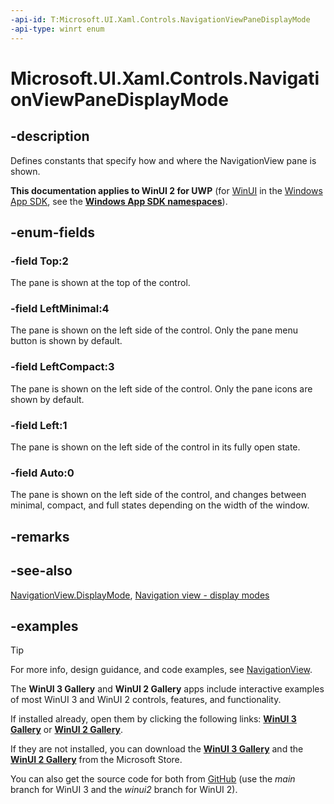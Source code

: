 ```yaml
---
-api-id: T:Microsoft.UI.Xaml.Controls.NavigationViewPaneDisplayMode
-api-type: winrt enum
---
```

<!-- Enumeration syntax.
public enum NavigationViewPaneDisplayMode : int 
-->

# Microsoft.UI.Xaml.Controls.NavigationViewPaneDisplayMode

## -description

Defines constants that specify how and where the NavigationView pane is shown.

**This documentation applies to WinUI 2 for UWP** (for [WinUI](/windows/apps/winui/winui3/) in the [Windows App SDK](/windows/apps/windows-app-sdk/), see the **[Windows App SDK namespaces](/windows/windows-app-sdk/api/winrt/)**).

## -enum-fields

### -field Top:2

The pane is shown at the top of the control.

### -field LeftMinimal:4

The pane is shown on the left side of the control. Only the pane menu button is shown by default.

### -field LeftCompact:3

The pane is shown on the left side of the control. Only the pane icons are shown by default.

### -field Left:1

The pane is shown on the left side of the control in its fully open state.

### -field Auto:0

The pane is shown on the left side of the control, and changes between minimal, compact, and full states depending on the width of the window.

## -remarks

## -see-also

[NavigationView.DisplayMode](navigationview_displaymode.md), [Navigation view - display modes](/windows/apps/design/controls/navigationview#display-modes)

## -examples

> [!TIP]
> For more info, design guidance, and code examples, see [NavigationView](/windows/apps/design/controls/navigationview).
>
> The **WinUI 3 Gallery** and **WinUI 2 Gallery** apps include interactive examples of most WinUI 3 and WinUI 2 controls, features, and functionality.
>
> If installed already, open them by clicking the following links: [**WinUI 3 Gallery**](winui3gallery:/item/NavigationView) or [**WinUI 2 Gallery**](winui2gallery:/item/NavigationView).
>
> If they are not installed, you can download the [**WinUI 3 Gallery**](https://www.microsoft.com/store/productId/9P3JFPWWDZRC) and the [**WinUI 2 Gallery**](https://www.microsoft.com/store/productId/9MSVH128X2ZT) from the Microsoft Store.
>
> You can also get the source code for both from [GitHub](https://github.com/Microsoft/WinUI-Gallery) (use the *main* branch for WinUI 3 and the *winui2* branch for WinUI 2).

